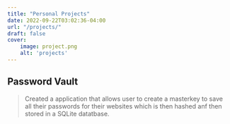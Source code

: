 ```yaml
---
title: "Personal Projects"
date: 2022-09-22T03:02:36-04:00
url: "/projects/"
draft: false
cover:
    image: project.png
    alt: 'projects'
--- 
```


## Password Vault

> Created a application that allows user to create a masterkey to save all their passwords for their websites which is then hashed anf then stored in a SQLite datatbase.